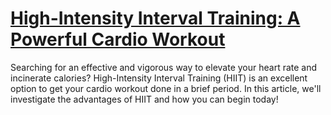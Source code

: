 
# [High-Intensity Interval Training: A Powerful Cardio Workout](https://www.mindhaste.com/t/cardio/high-intensity-interval-training-a-powerful-cardio-workout-525)

Searching for an effective and vigorous way to elevate your heart rate and incinerate calories? High-Intensity Interval Training (HIIT) is an excellent option to get your cardio workout done in a brief period. In this article, we'll investigate the advantages of HIIT and how you can begin today!
    